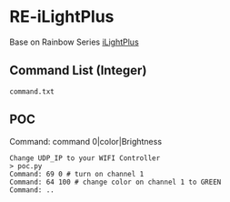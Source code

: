 # RE-iLightPlus
Base on Rainbow Series
[iLightPlus](http://www.ilightplus.com/ "iLightPlus Website")

## Command List (Integer)
```
command.txt
```

## POC
Command: command 0|color|Brightness
```
Change UDP_IP to your WIFI Controller
> poc.py
Command: 69 0 # turn on channel 1
Command: 64 100 # change color on channel 1 to GREEN
Command: ..
```
